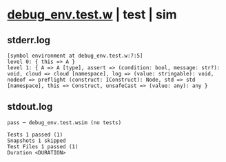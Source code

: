# [debug_env.test.w](../../../../../examples/tests/valid/debug_env.test.w) | test | sim

## stderr.log
```log
[symbol environment at debug_env.test.w:7:5]
level 0: { this => A }
level 1: { A => A [type], assert => (condition: bool, message: str?): void, cloud => cloud [namespace], log => (value: stringable): void, nodeof => preflight (construct: IConstruct): Node, std => std [namespace], this => Construct, unsafeCast => (value: any): any }
```

## stdout.log
```log
pass ─ debug_env.test.wsim (no tests)

Tests 1 passed (1)
Snapshots 1 skipped
Test Files 1 passed (1)
Duration <DURATION>
```

